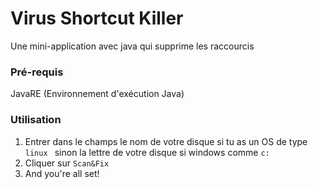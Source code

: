 # Virus Shortcut Killer
Une mini-application avec java qui supprime les raccourcis 

### Pré-requis
JavaRE (Environnement d'exécution Java)

### Utilisation
1. Entrer dans le champs le nom de votre disque si tu as un OS de type ```linux ``` sinon la lettre de votre disque si windows comme ``` c: ```
2. Cliquer sur ``` Scan&Fix ```
3. And you're all set!